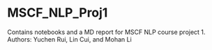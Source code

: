 # MSCF_NLP_Proj1
Contains notebooks and a MD report for MSCF NLP course project 1. Authors: Yuchen Rui, Lin Cui, and Mohan Li
